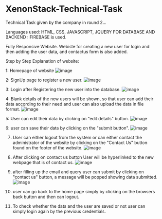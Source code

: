 # XenonStack-Technical-Task

Technical Task given by the company in round 2...

Languages used: HTML, CSS, JAVASCRIPT, JQUERY
FOR DATABASE AND BACKEND : FIREBASE  is used.

Fully Responsive Website.
Webiste for creating a new user for login and then adding the user data, and contactus form is also added.


Step by Step Explanation of website:

1:  Homepage of website
![image](https://user-images.githubusercontent.com/91240645/196815076-0847c29c-5f2c-43c9-92f8-775a93da1981.png)


2: SignUp page to register a new user.
![image](https://user-images.githubusercontent.com/91240645/196815312-33ae75f6-969b-4029-8429-cbe57e2d8f02.png)

3: Login after Registering the new user into the database.
![image](https://user-images.githubusercontent.com/91240645/196815567-9c9d35b1-0a66-481e-9fe2-3904b81cc82f.png)


4: Blank details of the new users will be shown, so that user can add their data according to their need and user can also upload the data in file format.
![image](https://user-images.githubusercontent.com/91240645/196817432-f07cefb7-08d9-46a5-b1d9-3209b1fae593.png)




5: User can edit their data by clicking on "edit details" button.
![image](https://user-images.githubusercontent.com/91240645/196815814-778f0e09-39ce-4fbf-8494-a8f35da1431b.png)

6: user can save their data by clicking on the "submit button".
![image](https://user-images.githubusercontent.com/91240645/196816387-a168d5c7-6920-4f1a-85dd-3ac876a865f6.png)


7. User can either logout from the system or can either contact the administrator of the website by clicking on the "Contact Us" button found on the footer of the website.
![image](https://user-images.githubusercontent.com/91240645/196816151-bfa07115-0bbc-4b80-b9af-2aff49519279.png)

8. After clicking on contact us button User will be hyperlinked to the new webpage that is of contact us.
![image](https://user-images.githubusercontent.com/91240645/196816684-08f38fb2-8931-4fd7-841b-76d2f751cb76.png)


9. after filling up the email and query user can submit by clicking on "contact us" button, a message will be popped showing data submitted.
![image](https://user-images.githubusercontent.com/91240645/196816952-6e06a313-603c-4e96-94d7-405ec68c99d2.png)

10. user can go back to the home page simply by clicking on the browsers back button  and then can logout.


11. To check whether the data and the user are saved or not user can simply login again by the previous credentials.

